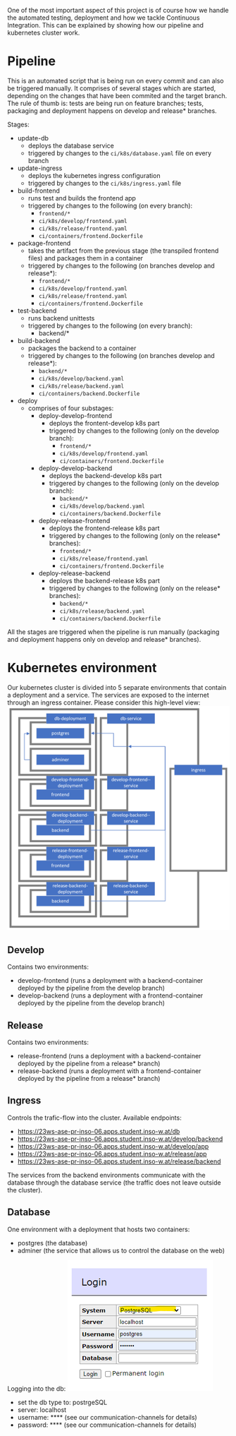 One of the most important aspect of this project is of course how we handle the automated testing, deployment and how we tackle Continuous Integration. This can be explained by showing how our pipeline and kubernetes cluster work.

# Pipeline
This is an automated script that is being run on every commit and can also be triggered manually. It comprises of several stages which are started, depending on the changes that have been commited and the target branch. The rule of thumb is: tests are being run on feature branches; tests, packaging and deployment happens on develop and release* branches.

Stages:
- update-db
  - deploys the database service
  - triggered by changes to the `ci/k8s/database.yaml` file on every branch
- update-ingress
  - deploys the kubernetes ingress configuration
  - triggered by changes to the `ci/k8s/ingress.yaml` file
- build-frontend
  - runs test and builds the frontend app
  - triggered by changes to the following (on every branch):
    - `frontend/*`
    - `ci/k8s/develop/frontend.yaml`
    - `ci/k8s/release/frontend.yaml`
    - `ci/containers/frontend.Dockerfile`
- package-frontend
  - takes the artifact from the previous stage (the transpiled frontend files) and packages them in a container
  - triggered by changes to the following (on branches develop and release*):
    - `frontend/*`
    - `ci/k8s/develop/frontend.yaml`
    - `ci/k8s/release/frontend.yaml`
    - `ci/containers/frontend.Dockerfile`
- test-backend
  - runs backend unittests
  - triggered by changes to the following (on every branch):
    - backend/*
- build-backend
  - packages the backend to a container
  - triggered by changes to the following (on branches develop and release*):
    - `backend/*`
    - `ci/k8s/develop/backend.yaml`
    - `ci/k8s/release/backend.yaml`
    - `ci/containers/backend.Dockerfile`  
- deploy
  - comprises of four substages: 
    - deploy-develop-frontend
      - deploys the frontent-develop k8s part
      - triggered by changes to the following (only on the develop branch):
        - `frontend/*`
        - `ci/k8s/develop/frontend.yaml`
        - `ci/containers/frontend.Dockerfile`
    - deploy-develop-backend
      - deploys the backend-develop k8s part
      - triggered by changes to the following (only on the develop branch):
        - `backend/*`
        - `ci/k8s/develop/backend.yaml`
        - `ci/containers/backend.Dockerfile`
    - deploy-release-frontend
      - deploys the frontend-release k8s part
      - triggered by changes to the following (only on the release* branches):
        - `frontend/*`
        - `ci/k8s/release/frontend.yaml`
        - `ci/containers/frontend.Dockerfile`
    - deploy-release-backend
      - deploys the backend-release k8s part
      - triggered by changes to the following (only on the release* branches):
        - `backend/*`
        - `ci/k8s/release/backend.yaml`
        - `ci/containers/backend.Dockerfile`

All the stages are triggered when the pipeline is run manually (packaging and deployment happens only on develop and release* branches).

# Kubernetes environment
Our kubernetes cluster is divided into 5 separate environments that contain a deployment and a service. The services are exposed to the internet through an ingress container. Please consider this high-level view:
![kube-hld](uploads/b55554ce4b29b927b8ee77e637e3f632/kube-hld.png)

## Develop
Contains two environments: 
- develop-frontend (runs a deployment with a backend-container deployed by the pipeline from the develop branch)
- develop-backend (runs a deployment with a frontend-container deployed by the pipeline from the develop branch)

## Release
Contains two environments: 
- release-frontend (runs a deployment with a backend-container deployed by the pipeline from a release* branch)
- release-backend (runs a deployment with a frontend-container deployed by the pipeline from a release* branch)

## Ingress
Controls the trafic-flow into the cluster.
Available endpoints:
- https://23ws-ase-pr-inso-06.apps.student.inso-w.at/db
- https://23ws-ase-pr-inso-06.apps.student.inso-w.at/develop/backend
- https://23ws-ase-pr-inso-06.apps.student.inso-w.at/develop/app
- https://23ws-ase-pr-inso-06.apps.student.inso-w.at/release/app
- https://23ws-ase-pr-inso-06.apps.student.inso-w.at/release/backend

The services from the backend environments communicate with the database through the database service (the traffic does not leave outside the cluster).

## Database
One environment with a deployment that hosts two containers:
- postgres (the database)
- adminer (the service that allows us to control the database on the web)

Logging into the db:
![image](uploads/dc70a7e8ed4ceb9ce49b4734730a7a14/image.png)
- set the db type to: postrgeSQL
- server: localhost
- username: **** (see our communication-channels for details)
- password: **** (see our communication-channels for details)